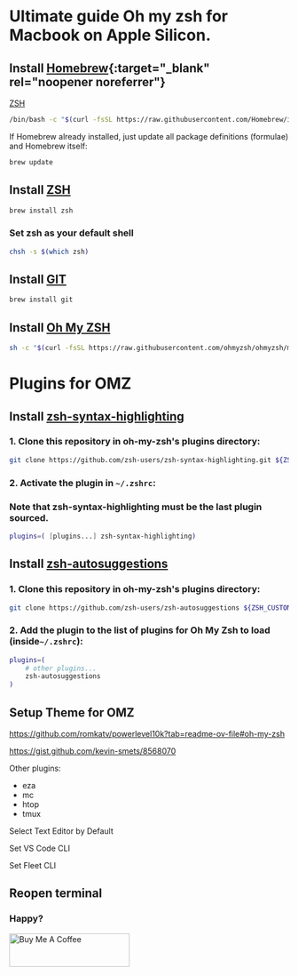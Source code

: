 # Ultimate guide Oh my zsh for Macbook on Apple Silicon.

## Install [Homebrew](https://github.com/robbyrussell/oh-my-zsh){:target="_blank" rel="noopener noreferrer"}

<a href="https://www.zsh.org/" target="_blank" rel="noopener noreferrer">ZSH</a>

```bash
/bin/bash -c "$(curl -fsSL https://raw.githubusercontent.com/Homebrew/install/HEAD/install.sh)"
```
If Homebrew already installed, just update all package definitions (formulae) and Homebrew itself:
```bash
brew update
```

## Install [ZSH](https://www.zsh.org/)
```bash
brew install zsh
```

### Set zsh as your default shell
```bash
chsh -s $(which zsh)
```

## Install [GIT](https://git-scm.com/)
```zsh
brew install git
```

##  Install [Oh My ZSH](https://ohmyz.sh/)
```zsh
sh -c "$(curl -fsSL https://raw.githubusercontent.com/ohmyzsh/ohmyzsh/master/tools/install.sh)"
```

# Plugins for OMZ

## Install [zsh-syntax-highlighting](https://github.com/zsh-users/zsh-syntax-highlighting/)
### 1. Clone this repository in oh-my-zsh's plugins directory:

```zsh
git clone https://github.com/zsh-users/zsh-syntax-highlighting.git ${ZSH_CUSTOM:-~/.oh-my-zsh/custom}/plugins/zsh-syntax-highlighting
```

### 2. Activate the plugin in `~/.zshrc`:
### Note that zsh-syntax-highlighting must be the last plugin sourced.

```zsh
plugins=( [plugins...] zsh-syntax-highlighting)
```

## Install [zsh-autosuggestions](https://github.com/zsh-users/zsh-autosuggestions/)
### 1. Clone this repository in oh-my-zsh's plugins directory:

```zsh
git clone https://github.com/zsh-users/zsh-autosuggestions ${ZSH_CUSTOM:-~/.oh-my-zsh/custom}/plugins/zsh-autosuggestions
```

### 2. Add the plugin to the list of plugins for Oh My Zsh to load (inside`~/.zshrc`):

```zsh
plugins=(
    # other plugins...
    zsh-autosuggestions
)
```

## Setup Theme for OMZ
https://github.com/romkatv/powerlevel10k?tab=readme-ov-file#oh-my-zsh

https://gist.github.com/kevin-smets/8568070

Other plugins:
 - eza
 - mc
 - htop
 - tmux

Select Text Editor by Default

Set VS Code CLI

Set Fleet CLI


## Reopen terminal


### Happy?
<a href="https://www.buymeacoffee.com/slimdroid" target="_blank"><img src="https://cdn.buymeacoffee.com/buttons/v2/default-yellow.png" alt="Buy Me A Coffee" style="height: 60px !important;width: 217px !important;" ></a>
